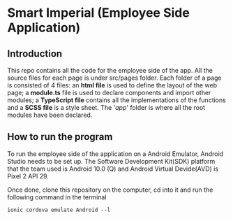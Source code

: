 # Smart Imperial (Employee Side Application)

## Introduction

This repo contains all the code for the employee side of the app. All the source files for each page is under src/pages folder. Each folder of a page is consisted of 4 files: an **html file** is used to define the layout of the web page; a **module.ts** file is used to declare components and import other modules; a **TypeScript file** contains all the implementations of the functions and a **SCSS file** is a style sheet. The '*app*' folder is where all the root modules have been declared.

## How to run the program

To run the employee side of the application on a Android Emulator, Android Studio needs to be set up. The Software Development Kit(SDK) platform that the team used is Android 10.0 (Q) and Android Virtual Devide(AVD) is Pixel 2 API 29.

Once done, clone this repository on the computer, cd into it and run the following command in the terminal

```emulator
ionic cordova emulate Android --l
```
